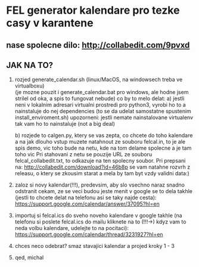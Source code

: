 # FEL generator kalendare pro tezke casy v karantene

## nase spolecne dilo: http://collabedit.com/9pvxd

## JAK NA TO?

1. rozjed generate_calendar.sh (linux/MacOS, na windowsech treba ve virtualboxu)   
   (je mozne pouzit i generate_calendar.bat pro windows, ale hodne jsem strilel od oka, a spis to fungovat nebude)
    co by to melo delat:
    a) jestli neni v lokalnim adresari virtualni prostredi pro python3, vyrobi ho to a nainstaluje
       do nej dependencies (to se da udelat samostatne spustenim install_enviroment.sh)
       upozorneni: jestli nemate nainstalovane virtualenv tak vam ho to nainstaluje (not a big deal)

    b) rozjede to calgen.py, ktery se vas zepta, co chcete do toho kalendare a na jak dlouho
       vstup muzete natahnout ze souboru felcal.in, to je ale spis demo, vic toho bude na netu, kde na
       tom delame spolecne a je tam toho vic
       Pri stahovani z netu se pouzije URL ze souboru felcal_collabedit.txt, to odkazuje na ten spolecny soubor.
       Pri prepsani na: http://collabedit.com/download?id=46b8p se vam natahne rozvrh z releasu, o ktery se
       zkousim starat a mela by tam byt vzdy validni data:)

2. zaloz si novy kalendar(!!!), predevsim, aby slo vsechno naraz snadno odstranit cekam, ze se veci budou jeste menit
   v google se to dela takhle (jestli to chcete delat na telefonu asi se taky najde cesta):
   https://support.google.com/calendar/answer/37095?hl=en

3. importuj si felcal.ics do sveho noveho kalendare
   v google takhle (na telefonu si poslete felcal.ics do mailu kliknete na to (!!!->) kdyz vam to neda volbu kalendare, udelejte to na pocitaci):
   https://support.google.com/calendar/thread/3231927?hl=en

4. chces neco odebrat? smaz stavajici kalendar a projed kroky 1 - 3

5. qed, michal

